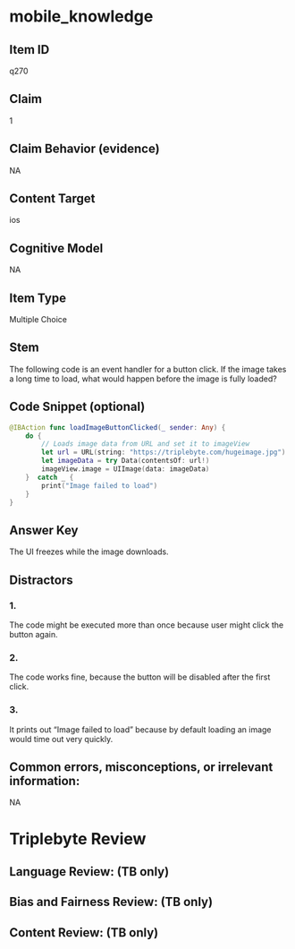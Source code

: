# mobile_knowledge

## Item ID
q270

## Claim
1

## Claim Behavior (evidence)
NA

## Content Target
ios

## Cognitive Model
NA

## Item Type
Multiple Choice

## Stem
The following code is an event handler for a button click. If the image takes a long time to load, what would happen before the image is fully loaded?

## Code Snippet (optional)
```swift
@IBAction func loadImageButtonClicked(_ sender: Any) {
    do {
      	// Loads image data from URL and set it to imageView
        let url = URL(string: "https://triplebyte.com/hugeimage.jpg")
        let imageData = try Data(contentsOf: url!)
        imageView.image = UIImage(data: imageData)
    }  catch _ {
        print("Image failed to load")
    }
}
```

## Answer Key
The UI freezes while the image downloads.

## Distractors

### 1.
The code might be executed more than once because user might click the button again.

### 2.
The code works fine, because the button will be disabled after the first click.

### 3.
It prints out “Image failed to load” because by default loading an image would time out very quickly.

## Common errors, misconceptions, or irrelevant information:
NA

# Triplebyte Review


## Language Review: (TB only)


## Bias and Fairness Review: (TB only)


## Content Review: (TB only)

